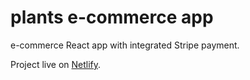 # plants e-commerce app

e-commerce React app with integrated Stripe payment.

Project live on [Netlify](https://plants-ecommerce.netlify.app/).



